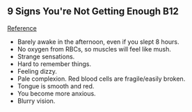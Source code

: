 ## 9 Signs You're Not Getting Enough B12
[Reference](https://www.prevention.com/health/signs-of-b12-deficiency)

- Barely awake in the afternoon, even if you slept 8 hours.
- No oxygen from RBCs, so muscles will feel like mush.
- Strange sensations.
- Hard to remember things.
- Feeling dizzy.
- Pale complexion. Red blood cells are fragile/easily broken.
- Tongue is smooth and red.
- You become more anxious.
- Blurry vision.
